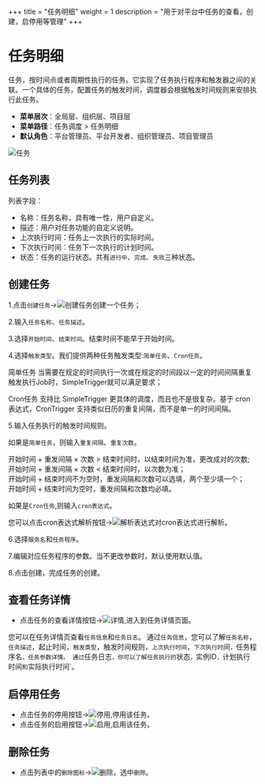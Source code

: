 +++
title = "任务明细"
weight = 1
description = "用于对平台中任务的查看，创建，启停用等管理"
+++

# 任务明细

任务，按时间点或者周期性执行的任务。它实现了任务执行程序和触发器之间的关联。一个具体的任务，配置任务的触发时间，调度器会根据触发时间规则来安排执行此任务。

- **菜单层次**：全局层、组织层、项目层
- **菜单路径**：任务调度 > 任务明细
- **默认角色**：平台管理员、平台开发者、组织管理员、项目管理员

![任务](/docs/user-guide/microservice-development/job/image/job.jpg)

## 任务列表

列表字段：

- 名称：任务名称，具有唯一性，用户自定义。
- 描述：用户对任务功能的自定义说明。
- 上次执行时间：任务上一次执行的实际时间。
- 下次执行时间：任务下一次执行的计划时间。
- 状态：任务的运行状态。共有`进行中`、`完成`、`失败`三种状态。

## 创建任务

1.点击`创建任务`→![创建任务](/docs/user-guide/microservice-development/job/image/create.png)创建一个任务；

2.输入`任务名称`、`任务描述`。

3.选择`开始时间`、`结束时间`。结束时间不能早于开始时间。

4.选择`触发类型`。我们提供两种任务触发类型:`简单任务`、`Cron任务`。

简单任务  当需要在规定的时间执行一次或在规定的时间段以一定的时间间隔重复触发执行Job时，SimpleTrigger就可以满足要求； 

Cron任务  支持比 SimpleTrigger 更具体的调度，而且也不是很复杂。基于 cron 表达式，CronTrigger 支持类似日历的重复间隔，而不是单一的时间间隔。

5.输入任务执行的触发时间规则。

如果是`简单任务`，则输入`重复间隔`、`重复次数`。

开始时间 + 重发间隔 × 次数 > 结束时间时，以结束时间为准，更改成对的次数;  
开始时间 + 重发间隔 × 次数 < 结束时间时，以次数为准；  
开始时间 + 结束时间不为空时，重发间隔和次数可以选填，两个至少填一个；  
开始时间 + 结束时间为空时，重发间隔和次数均必填。  

如果是`Cron任务`,则输入`cron表达式`。

您可以点击cron表达式解析按钮→![解析表达式](/docs/user-guide/microservice-development/job/image/cron.png)对cron表达式进行解析。

6.选择`服务名`和`任务程序`。

7.编辑对应任务程序的参数。当不更改参数时，默认使用默认值。

8.点击创建，完成任务的创建。

## 查看任务详情

- 点击任务的查看详情按钮→![详情](/docs/user-guide/microservice-development/job/image/particulars.png),进入到任务详情页面。

您可以在任务详情页查看`任务信息`和`任务日志`。
通过`任务信息`，您可以了解`任务名称`，`任务描述`，起止时间，`触发类型`，触发时间规则，`上次执行时间`，`下次执行时`间`，`任务程序名`，任务参数详情。
通过`任务日志`，你可以了解任务执行的`状态`，`实例ID`，`计划执行时间`和`实际执行时间`。

## 启停用任务

- 点击任务的停用按钮→![停用](/docs/user-guide/microservice-development/job/image/stop.png),停用该任务。
- 点击任务的启用按钮→![启用](/docs/user-guide/microservice-development/job/image/start.png),启用该任务。

## 删除任务

- 点击列表中的`删除图标`→![删除](/docs/user-guide/microservice-development/job/image/delete.png)，选中`删除`。